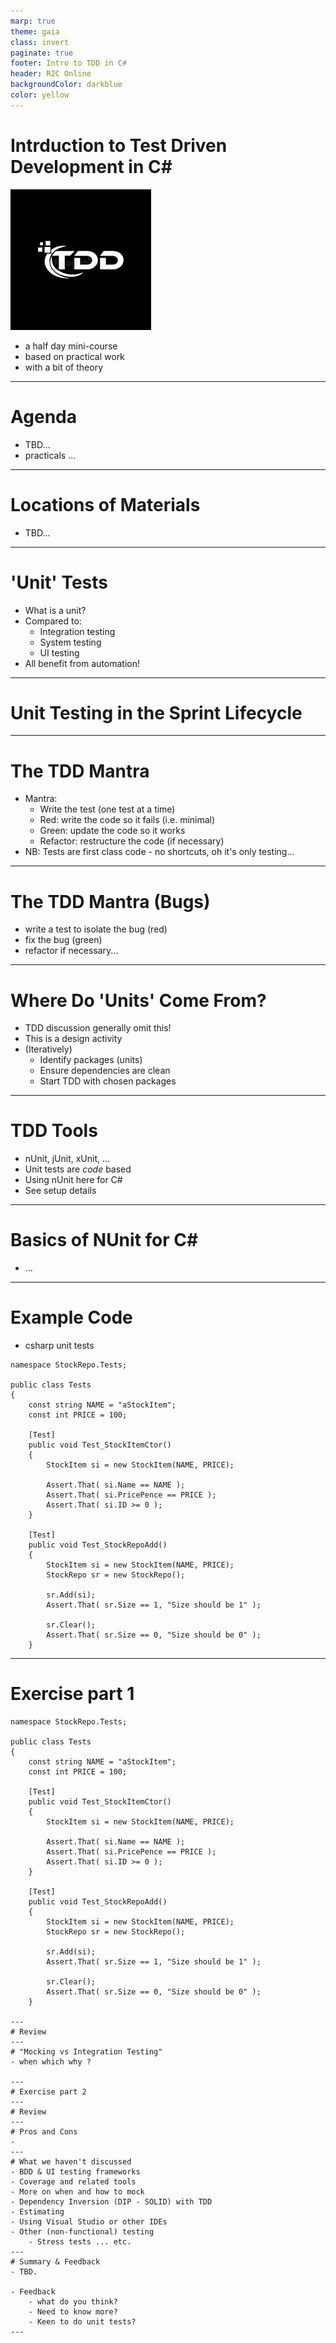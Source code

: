 ```yaml
---
marp: true
theme: gaia
class: invert
paginate: true
footer: Intro to TDD in C#
header: R2C Online      
backgroundColor: darkblue
color: yellow
---
```

# Intrduction to Test Driven Development in C#
![bg right:25% 80%](./IMAGES/TDD.png)

- a half day mini-course
- based on practical work
- with a bit of theory

---
# Agenda
- TBD...
- practicals ...
---
# Locations of Materials
- TBD...

---
# 'Unit' Tests

- What is a unit?
- Compared to:
    - Integration testing
    - System testing
    - UI testing 
- All benefit from automation!
---
# Unit Testing in the Sprint Lifecycle
---
# The TDD Mantra
- Mantra:
    - Write the test (one test at a time)
    - Red: write the code so it fails (i.e. minimal)
    - Green: update the code so it works
    - Refactor: restructure the code (if necessary)
- NB: Tests are first class code - no shortcuts, oh it's only testing...
---
# The TDD Mantra (Bugs)
- write a test to isolate the bug (red)
- fix the bug (green)
- refactor if necessary...
---
# Where Do 'Units' Come From?
- TDD discussion generally omit this!
- This is a design activity
- (Iteratively)
    - Identify packages (units)
    - Ensure dependencies are clean
    - Start TDD with chosen packages
---
# TDD Tools
- nUnit, jUnit, xUnit, ...
- Unit tests are *code* based
- Using nUnit here for C#
- See setup details
---
# Basics of NUnit for C#
- ...
---
# Example Code
- csharp unit tests
```
namespace StockRepo.Tests;

public class Tests
{
	const string NAME = "aStockItem";
	const int PRICE = 100;

	[Test]
	public void Test_StockItemCtor()
	{
		StockItem si = new StockItem(NAME, PRICE);

		Assert.That( si.Name == NAME );
		Assert.That( si.PricePence == PRICE );
		Assert.That( si.ID >= 0 );
	}

	[Test]
	public void Test_StockRepoAdd()
	{
		StockItem si = new StockItem(NAME, PRICE);
		StockRepo sr = new StockRepo();

		sr.Add(si);
		Assert.That( sr.Size == 1, "Size should be 1" );

		sr.Clear();
		Assert.That( sr.Size == 0, "Size should be 0" );
	}
```
---
# Exercise part 1
```
namespace StockRepo.Tests;

public class Tests
{
	const string NAME = "aStockItem";
	const int PRICE = 100;

	[Test]
	public void Test_StockItemCtor()
	{
		StockItem si = new StockItem(NAME, PRICE);

		Assert.That( si.Name == NAME );
		Assert.That( si.PricePence == PRICE );
		Assert.That( si.ID >= 0 );
	}

	[Test]
	public void Test_StockRepoAdd()
	{
		StockItem si = new StockItem(NAME, PRICE);
		StockRepo sr = new StockRepo();

		sr.Add(si);
		Assert.That( sr.Size == 1, "Size should be 1" );

		sr.Clear();
		Assert.That( sr.Size == 0, "Size should be 0" );
	}

---
# Review
---
# "Mocking vs Integration Testing"
- when which why ?

---
# Exercise part 2
---
# Review
---
# Pros and Cons
-   
---
# What we haven't discussed
- BDD & UI testing frameworks
- Coverage and related tools
- More on when and how to mock
- Dependency Inversion (DIP - SOLID) with TDD
- Estimating
- Using Visual Studio or other IDEs
- Other (non-functional) testing
    - Stress tests ... etc.
---
# Summary & Feedback
- TBD.

- Feedback 
	- what do you think? 
	- Need to know more?
	- Keen to do unit tests?
---
